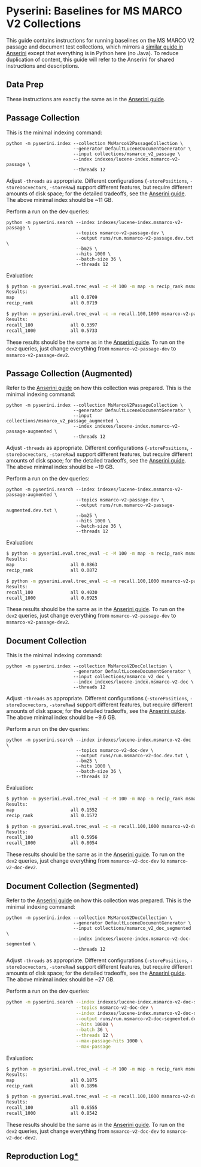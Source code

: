 # Pyserini: Baselines for MS MARCO V2 Collections

This guide contains instructions for running baselines on the MS MARCO V2 passage and document test collections,
which mirrors a [similar guide in Anserini](https://github.com/castorini/anserini/blob/master/docs/experiments-msmarco-v2.md) except that everything is in Python here (no Java).
To reduce duplication of content, this guide will refer to the Anserini for shared instructions and descriptions.

## Data Prep

These instructions are exactly the same as in the [Anserini guide](https://github.com/castorini/anserini/blob/master/docs/experiments-msmarco-v2.md).

## Passage Collection

This is the minimal indexing command:

```
python -m pyserini.index --collection MsMarcoV2PassageCollection \
                         --generator DefaultLuceneDocumentGenerator \
                         --input collections/msmarco_v2_passage \
                         --index indexes/lucene-index.msmarco-v2-passage \
                         --threads 12
```

Adjust `-threads` as appropriate.
Different configurations (`-storePositions`, `-storeDocvectors`, `-storeRaw`) support different features, but require different amounts of disk space; for the detailed tradeoffs, see the [Anserini guide](https://github.com/castorini/anserini/blob/master/docs/experiments-msmarco-v2.md).
The above minimal index should be ~11 GB.

Perform a run on the dev queries:

```
python -m pyserini.search --index indexes/lucene-index.msmarco-v2-passage \
                          --topics msmarco-v2-passage-dev \
                          --output runs/run.msmarco-v2-passage.dev.txt \
                          --bm25 \
                          --hits 1000 \
                          --batch-size 36 \
                          --threads 12
```

Evaluation:

```bash
$ python -m pyserini.eval.trec_eval -c -M 100 -m map -m recip_rank msmarco-v2-passage-dev runs/run.msmarco-v2-passage.dev.txt
Results:
map                   	all	0.0709
recip_rank            	all	0.0719

$ python -m pyserini.eval.trec_eval -c -m recall.100,1000 msmarco-v2-passage-dev runs/run.msmarco-v2-passage.dev.txt
Results:
recall_100            	all	0.3397
recall_1000           	all	0.5733
```

These results should be the same as in the [Anserini guide](https://github.com/castorini/anserini/blob/master/docs/experiments-msmarco-v2.md).
To run on the `dev2` queries, just change everything from `msmarco-v2-passage-dev` to `msmarco-v2-passage-dev2`.

## Passage Collection (Augmented)

Refer to the [Anserini guide](https://github.com/castorini/anserini/blob/master/docs/experiments-msmarco-v2.md) on how this collection was prepared.
This is the minimal indexing command:

```
python -m pyserini.index --collection MsMarcoV2PassageCollection \
                         --generator DefaultLuceneDocumentGenerator \
                         --input collections/msmarco_v2_passage_augmented \
                         --index indexes/lucene-index.msmarco-v2-passage-augmented \
                         --threads 12
```

Adjust `-threads` as appropriate.
Different configurations (`-storePositions`, `-storeDocvectors`, `-storeRaw`) support different features, but require different amounts of disk space; for the detailed tradeoffs, see the [Anserini guide](https://github.com/castorini/anserini/blob/master/docs/experiments-msmarco-v2.md).
The above minimal index should be ~19 GB.

Perform a run on the dev queries:

```
python -m pyserini.search --index indexes/lucene-index.msmarco-v2-passage-augmented \
                          --topics msmarco-v2-passage-dev \
                          --output runs/run.msmarco-v2-passage-augmented.dev.txt \
                          --bm25 \
                          --hits 1000 \
                          --batch-size 36 \
                          --threads 12
```

Evaluation:

```bash
$ python -m pyserini.eval.trec_eval -c -M 100 -m map -m recip_rank msmarco-v2-passage-dev runs/run.msmarco-v2-passage-augmented.dev.txt
Results:
map                   	all	0.0863
recip_rank            	all	0.0872

$ python -m pyserini.eval.trec_eval -c -m recall.100,1000 msmarco-v2-passage-dev runs/run.msmarco-v2-passage-augmented.dev.txt
Results:
recall_100            	all	0.4030
recall_1000           	all	0.6925
```

These results should be the same as in the [Anserini guide](https://github.com/castorini/anserini/blob/master/docs/experiments-msmarco-v2.md).
To run on the `dev2` queries, just change everything from `msmarco-v2-passage-dev` to `msmarco-v2-passage-dev2`.

## Document Collection

This is the minimal indexing command:

```
python -m pyserini.index --collection MsMarcoV2DocCollection \
                         --generator DefaultLuceneDocumentGenerator \
                         --input collections/msmarco_v2_doc \
                         --index indexes/lucene-index.msmarco-v2-doc \
                         --threads 12
```

Adjust `-threads` as appropriate.
Different configurations (`-storePositions`, `-storeDocvectors`, `-storeRaw`) support different features, but require different amounts of disk space; for the detailed tradeoffs, see the [Anserini guide](https://github.com/castorini/anserini/blob/master/docs/experiments-msmarco-v2.md).
The above minimal index should be ~9.6 GB.

Perform a run on the dev queries:

```
python -m pyserini.search --index indexes/lucene-index.msmarco-v2-doc \
                          --topics msmarco-v2-doc-dev \
                          --output runs/run.msmarco-v2-doc.dev.txt \
                          --bm25 \
                          --hits 1000 \
                          --batch-size 36 \
                          --threads 12
```

Evaluation:

```bash
$ python -m pyserini.eval.trec_eval -c -M 100 -m map -m recip_rank msmarco-v2-doc-dev runs/run.msmarco-v2-doc.dev.txt
Results:
map                   	all	0.1552
recip_rank            	all	0.1572

$ python -m pyserini.eval.trec_eval -c -m recall.100,1000 msmarco-v2-doc-dev runs/run.msmarco-v2-doc.dev.txt
Results:
recall_100            	all	0.5956
recall_1000           	all	0.8054
```

These results should be the same as in the [Anserini guide](https://github.com/castorini/anserini/blob/master/docs/experiments-msmarco-v2.md).
To run on the `dev2` queries, just change everything from `msmarco-v2-doc-dev` to `msmarco-v2-doc-dev2`.

## Document Collection (Segmented)

Refer to the [Anserini guide](https://github.com/castorini/anserini/blob/master/docs/experiments-msmarco-v2.md) on how this collection was prepared.
This is the minimal indexing command:

```
python -m pyserini.index --collection MsMarcoV2DocCollection \
                         --generator DefaultLuceneDocumentGenerator \
                         --input collections/msmarco_v2_doc_segmented \
                         --index indexes/lucene-index.msmarco-v2-doc-segmented \
                         --threads 12
```

Adjust `-threads` as appropriate.
Different configurations (`-storePositions`, `-storeDocvectors`, `-storeRaw`) support different features, but require different amounts of disk space; for the detailed tradeoffs, see the [Anserini guide](https://github.com/castorini/anserini/blob/master/docs/experiments-msmarco-v2.md).
The above minimal index should be ~27 GB.

Perform a run on the dev queries:

```bash
python -m pyserini.search --index indexes/lucene-index.msmarco-v2-doc-segmented \
                          --topics msmarco-v2-doc-dev \
                          --index indexes/lucene-index.msmarco-v2-doc-segmented  \
                          --output runs/run.msmarco-v2-doc-segmented.dev.txt \
                          --hits 10000 \
                          --batch 36 \
                          --threads 12 \
                          --max-passage-hits 1000 \
                          --max-passage
```

Evaluation:

```bash
$ python -m pyserini.eval.trec_eval -c -M 100 -m map -m recip_rank msmarco-v2-doc-dev runs/run.msmarco-v2-doc-segmented.dev.txt
Results:
map                   	all	0.1875
recip_rank            	all	0.1896

$ python -m pyserini.eval.trec_eval -c -m recall.100,1000 msmarco-v2-doc-dev runs/run.msmarco-v2-doc-segmented.dev.txt
Results:
recall_100            	all	0.6555
recall_1000           	all	0.8542
```

These results should be the same as in the [Anserini guide](https://github.com/castorini/anserini/blob/master/docs/experiments-msmarco-v2.md).
To run on the `dev2` queries, just change everything from `msmarco-v2-doc-dev` to `msmarco-v2-doc-dev2`.

## Reproduction Log[*](reproducibility.md)

